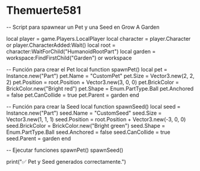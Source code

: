 # Themuerte581
-- Script para spawnear un Pet y una Seed en Grow A Garden

local player = game.Players.LocalPlayer
local character = player.Character or player.CharacterAdded:Wait()
local root = character:WaitForChild("HumanoidRootPart")
local garden = workspace:FindFirstChild("Garden") or workspace

-- Función para crear el Pet
local function spawnPet()
    local pet = Instance.new("Part")
    pet.Name = "CustomPet"
    pet.Size = Vector3.new(2, 2, 2)
    pet.Position = root.Position + Vector3.new(3, 0, 0)
    pet.BrickColor = BrickColor.new("Bright red")
    pet.Shape = Enum.PartType.Ball
    pet.Anchored = false
    pet.CanCollide = true
    pet.Parent = garden
end

-- Función para crear la Seed
local function spawnSeed()
    local seed = Instance.new("Part")
    seed.Name = "CustomSeed"
    seed.Size = Vector3.new(1, 1, 1)
    seed.Position = root.Position + Vector3.new(-3, 0, 0)
    seed.BrickColor = BrickColor.new("Bright green")
    seed.Shape = Enum.PartType.Ball
    seed.Anchored = false
    seed.CanCollide = true
    seed.Parent = garden
end

-- Ejecutar funciones
spawnPet()
spawnSeed()

print("✅ Pet y Seed generados correctamente.")
